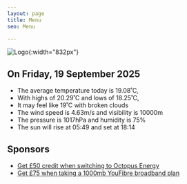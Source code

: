 ```yaml
---
layout: page
title: Menu
seo: Menu

---
```


![Logo](/images/logo.jpg){:width="832px"}

<!-- weather_marker starts -->
## On Friday, 19 September 2025

- The average temperature today is 19.08˚C,
- With highs of 20.29˚C and lows of 18.25˚C,
- It may feel like 19˚C with broken clouds
- The wind speed is 4.63m/s and visibility is 10000m
- The pressure is 1017hPa and humidity is 75%
- The sun will rise at 05:49 and set at 18:14

<!-- weather_marker ends -->

## Sponsors

- [Get £50 credit when switching to Octopus Energy](https://bit.ly/3oD1nnS)
- [Get £75 when taking a 1000mb YouFibre broadband plan](https://aklam.io/91zWhU?)

